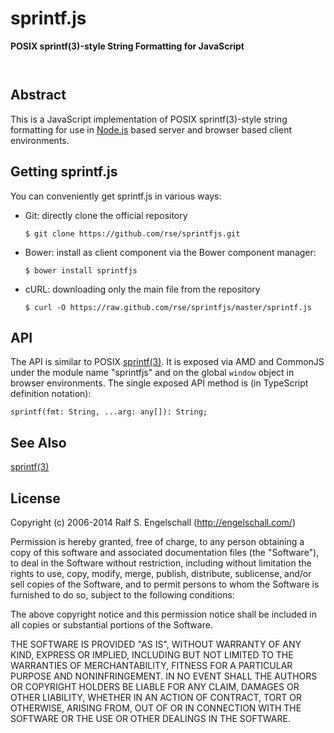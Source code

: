 
sprintf.js
==========

**POSIX sprintf(3)-style String Formatting for JavaScript**

<p/>
<img src="https://nodei.co/npm/sprintfjs.png?downloads=true&stars=true" alt=""/>

<p/>
<img src="https://david-dm.org/rse/sprintfjs.png" alt=""/>

Abstract
--------

This is a JavaScript implementation of POSIX sprintf(3)-style string formatting
for use in [Node.js](http://nodejs.org/) based server and browser based client
environments.

Getting sprintf.js
------------------

You can conveniently get sprintf.js in various ways:

- Git: directly clone the official repository

  `$ git clone https://github.com/rse/sprintfjs.git`

- Bower: install as client component via the Bower component manager:

  `$ bower install sprintfjs`

- cURL: downloading only the main file from the repository

  `$ curl -O https://raw.github.com/rse/sprintfjs/master/sprintf.js`

API
---

The API is similar to POSIX [sprintf(3)](http://www.freebsd.org/cgi/man.cgi?query=sprintf&sektion=3&format=ascii).
It is exposed via AMD and CommonJS under the module name "sprintfjs"
and on the global `window` object in browser environments. The single
exposed API method is (in TypeScript definition notation):

    sprintf(fmt: String, ...arg: any[]): String;

See Also
--------

[sprintf(3)](http://www.freebsd.org/cgi/man.cgi?query=sprintf&sektion=3&format=ascii)

License
-------

Copyright (c) 2006-2014 Ralf S. Engelschall (http://engelschall.com/)

Permission is hereby granted, free of charge, to any person obtaining
a copy of this software and associated documentation files (the
"Software"), to deal in the Software without restriction, including
without limitation the rights to use, copy, modify, merge, publish,
distribute, sublicense, and/or sell copies of the Software, and to
permit persons to whom the Software is furnished to do so, subject to
the following conditions:

The above copyright notice and this permission notice shall be included
in all copies or substantial portions of the Software.

THE SOFTWARE IS PROVIDED "AS IS", WITHOUT WARRANTY OF ANY KIND,
EXPRESS OR IMPLIED, INCLUDING BUT NOT LIMITED TO THE WARRANTIES OF
MERCHANTABILITY, FITNESS FOR A PARTICULAR PURPOSE AND NONINFRINGEMENT.
IN NO EVENT SHALL THE AUTHORS OR COPYRIGHT HOLDERS BE LIABLE FOR ANY
CLAIM, DAMAGES OR OTHER LIABILITY, WHETHER IN AN ACTION OF CONTRACT,
TORT OR OTHERWISE, ARISING FROM, OUT OF OR IN CONNECTION WITH THE
SOFTWARE OR THE USE OR OTHER DEALINGS IN THE SOFTWARE.

